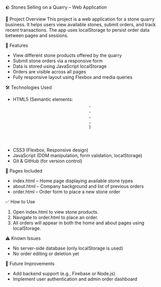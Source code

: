 🪨 Stones Selling on a Quarry – Web Application

📌 Project Overview
This project is a web application for a stone quarry business. It helps users view available stones, submit orders, and track recent transactions. The app uses localStorage to persist order data between pages and sessions.

🚀 Features
- View different stone products offered by the quarry
- Submit stone orders via a responsive form
- Data is stored using JavaScript localStorage
- Orders are visible across all pages
- Fully responsive layout using Flexbox and media queries

🛠️ Technologies Used
- HTML5 (Semantic elements: <header>, <nav>, <main>, <section>, <footer>)
- CSS3 (Flexbox, Responsive design)
- JavaScript (DOM manipulation, form validation, localStorage)
- Git & GitHub (for version control)

📂 Pages Included
- index.html – Home page displaying available stone types
- about.html – Company background and list of previous orders
- order.html – Order form to place a new stone order

✅ How to Use
1. Open index.html to view stone products.
2. Navigate to order.html to place an order.
3. All orders will appear in both the home and about pages using localStorage.

⚠️ Known Issues
- No server-side database (only localStorage is used)
- No order editing or deletion yet

🧠 Future Improvements
- Add backend support (e.g., Firebase or Node.js)
- Implement user authentication and admin order dashboard
